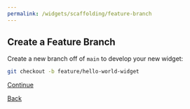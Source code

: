 ```yaml
---
permalink: /widgets/scaffolding/feature-branch
---
```


## Create a Feature Branch

Create a new branch off of `main` to develop your new widget:

```sh
git checkout -b feature/hello-world-widget
```

[Continue](./3_WIDGET_ID.md)

[Back](./1_START.md)
